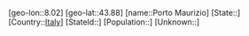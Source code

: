 ﻿---
location: [43.88,8.02]
type: City
tags:
- geo/City


SpocWebEntityId: 33482
isDeleted: false
confidential: public

---
[geo-lon::8.02]
[geo-lat::43.88]
[name::Porto Maurizio]
[State::]
[Country::[Italy](geo/Continent/Europe/Italy.md)]
[StateId::]
[Population::]
[Unknown::]

